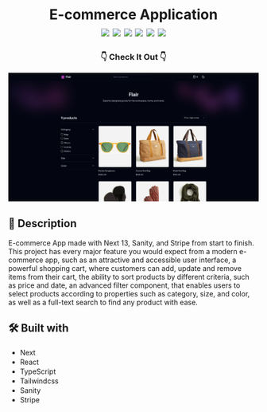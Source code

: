 <div  align=center>
	<h1>E-commerce Application
	<br>
		<img src="https://img.shields.io/static/v1?label=&message=Next&color=000000&style=for-the-badge&logo=nextdotjs&logoColor=white&logoWidth=&labelColor=&link=">
		<img src="https://img.shields.io/static/v1?label=&message=React&color=61DAFB&style=for-the-badge&logo=react&logoColor=black&logoWidth=&labelColor=&link=">
		<img src="https://img.shields.io/static/v1?label=&message=TypeScript&color=3178C6&style=for-the-badge&logo=typescript&logoColor=white&logoWidth=&labelColor=&link=">
		<img src="https://img.shields.io/static/v1?label=&message=Tailwindcss&color=06B6D4&style=for-the-badge&logo=tailwindcss&logoColor=white&logoWidth=&labelColor=&link=">
        <img src="https://img.shields.io/static/v1?label=&message=Sanity&color=FF7F50&style=for-the-badge&logo=sanity&logoColor=white&logoWidth=&labelColor=&link=">
        <img src="https://img.shields.io/static/v1?label=&message=Stripe&color=5433FF&style=for-the-badge&logo=stripe&logoColor=white&logoWidth=&labelColor=&link=">
		<br>
	</h1>
	<h3> 👇 Check It Out 👇 </h3>
</div>

[<img alt="screenShot of site" width="900px" src="./public/site-screenshot.png" />](https://e-commerce-app-taupe-psi.vercel.app/)

## 📝 Description

E-commerce App made with Next 13, Sanity, and Stripe from start to finish. This project has every major feature you would expect from a modern e-commerce app, such as an attractive and accessible user interface, a powerful shopping cart, where customers can add, update and remove items from their cart, the ability to sort products by different criteria, such as price and date, an advanced filter component, that enables users to select products according to properties such as category, size, and color, as well as a full-text search to find any product with ease.

## 🛠️ Built with

- Next <img height="16" width="16" src="https://cdn.simpleicons.org/nextdotjs" />
- React <img height="16" width="16" src="https://cdn.simpleicons.org/react" />
- TypeScript <img height="16" width="16" src="https://cdn.simpleicons.org/typescript" />
- Tailwindcss <img height="16" width="16" src="https://cdn.simpleicons.org/tailwindcss" />
- Sanity <img height="16" width="16" src="https://cdn.simpleicons.org/sanity" />
- Stripe <img height="16" width="16" src="https://cdn.simpleicons.org/stripe" />